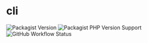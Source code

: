 # cli
![Packagist Version](https://img.shields.io/packagist/v/hyqo/command-line?style=flat-square)
![Packagist PHP Version Support](https://img.shields.io/packagist/php-v/hyqo/command-line?style=flat-square)
![GitHub Workflow Status](https://img.shields.io/github/workflow/status/hyqo/command-line/run-tests?style=flat-square)
